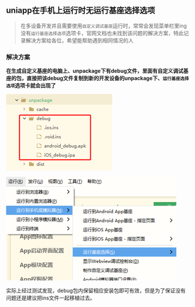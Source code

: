 ## uniapp在手机上运行时无运行基座选择选项

> 在多设备开发并且需要使用`自定义调试基座`运行时，常常会发现菜单栏里ing没有`运行基座选择选项`选项卡，官网文档也未找到该问题的解决方案，特此记录解决方案给各位，希望能帮助遇到相同情况的人

### 解决方案

**在生成自定义基座的电脑上、unpackage下有debug文件，里面有自定义调试基座的包，直接把该debug文件复制到新的开发设备的unpackage下、`运行基座选择选项`选项卡就会出现了**

![image](./images/1661069167208.jpg)

![image](./images/1661069804311.jpg)

实际上经过测试发现，debug包内保留相应安装包即可有效，但是为了保证没有问题还是建议把ins文件一起移植过去。